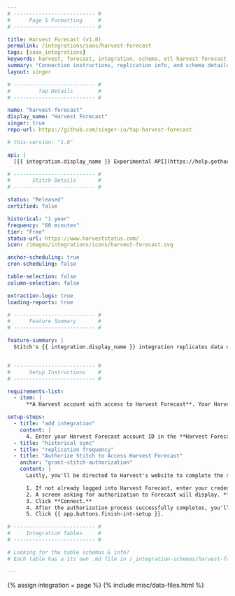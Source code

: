 ```yaml
---
# -------------------------- #
#      Page & Formatting     #
# -------------------------- #

title: Harvest Forecast (v1.0)
permalink: /integrations/saas/harvest-forecast
tags: [saas_integrations]
keywords: harvest, forecast, integration, schema, etl harvest forecast, harvest forecast etl, harvest forecast schema
summary: "Connection instructions, replication info, and schema details for Stitch's Harvest Forecast integration."
layout: singer

# -------------------------- #
#         Tap Details        #
# -------------------------- #

name: "harvest-forecast"
display_name: "Harvest Forecast"
singer: true 
repo-url: https://github.com/singer-io/tap-harvest-forecast

# this-version: "1.0"

api: |
  [{{ integration.display_name }} Experimental API](https://help.getharvest.com/forecast/faqs/faq-list/api/){:target="new"}

# -------------------------- #
#       Stitch Details       #
# -------------------------- #

status: "Released"
certified: false

historical: "1 year"
frequency: "60 minutes"
tier: "Free"
status-url: https://www.harveststatus.com/
icon: /images/integrations/icons/harvest-forecast.svg

anchor-scheduling: true
cron-scheduling: false

table-selection: false
column-selection: false

extraction-logs: true
loading-reports: true

# -------------------------- #
#      Feature Summary       #
# -------------------------- #

feature-summary: |
  Stitch's {{ integration.display_name }} integration replicates data using the {{ integration.api | flatify | strip }}. Refer to the [Schema](#schema) section for a list of objects available for replication.


# -------------------------- #
#      Setup Instructions    #
# -------------------------- #

requirements-list:
  - item: |
      **A Harvest account with access to Harvest Forecast**. Your Harvest ID will be used to authorize the integration using OAuth.

setup-steps:
  - title: "add integration"
    content: |
      4. Enter your Harvest Forecast account ID in the **Harvest Forecast Account ID** field. For example: If your Harvest Forecast account shows the URL as `forecastapp.com/123456/schedule/projects`, you'd enter `123456` in this field.
  - title: "historical sync"
  - title: "replication frequency"
  - title: "Authorize Stitch to Access Harvest Forecast"
    anchor: "grant-stitch-authorization"
    content: |
      Lastly, you'll be directed to Harvest's website to complete the setup.

      1. If not already logged into Harvest Forecast, enter your credentials and click **Sign In**.
      2. A screen asking for authorization to Forecast will display. **Note that Stitch will only ever read your data.**
      3. Click **Connect.**
      4. After the authorization process successfully completes, you'll be redirected back to Stitch.
      5. Click {{ app.buttons.finish-int-setup }}.

# -------------------------- #
#     Integration Tables     #
# -------------------------- #

# Looking for the table schemas & info?
# Each table has a its own .md file in /_integration-schemas/harvest-forecast

---
```

{% assign integration = page %}
{% include misc/data-files.html %}